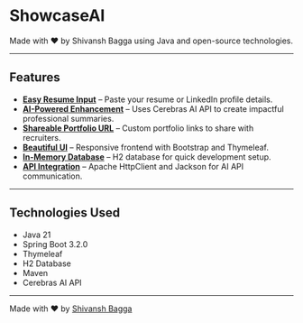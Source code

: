 # ShowcaseAI

Made with ❤️ by Shivansh Bagga using Java and open-source technologies.

---

## Features

- **[Easy Resume Input](#)** – Paste your resume or LinkedIn profile details.
- **[AI-Powered Enhancement](#)** – Uses Cerebras AI API to create impactful professional summaries.
- **[Shareable Portfolio URL](#)** – Custom portfolio links to share with recruiters.
- **[Beautiful UI](#)** – Responsive frontend with Bootstrap and Thymeleaf.
- **[In-Memory Database](#)** – H2 database for quick development setup.
- **[API Integration](#)** – Apache HttpClient and Jackson for AI API communication.

---

## Technologies Used

- Java 21
- Spring Boot 3.2.0
- Thymeleaf
- H2 Database
- Maven
- Cerebras AI API

---

Made with ❤️ by [Shivansh Bagga](https://github.com/baggashivansh)
